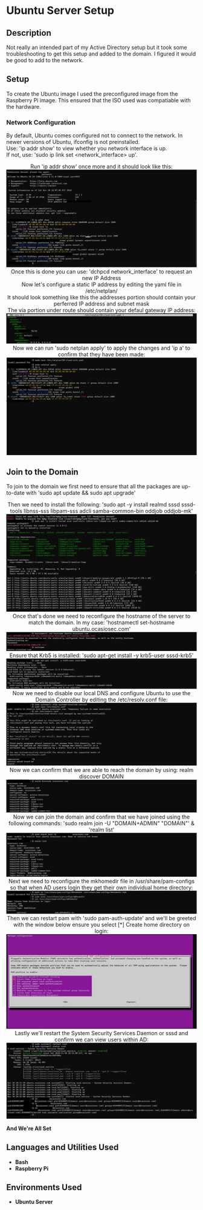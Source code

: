 <h1>Ubuntu Server Setup</h1>

<h2>Description</h2>
Not really an intended part of my Active Directory setup but it took some troubleshooting to get this setup and added to the domain. I figured it would be good to add to the network.
<br />

<h2>Setup</h2>
To create the Ubuntu image I used the preconfigured image from the Raspberry Pi image. This ensured that the ISO used was compatiable with the hardware.
<br />
<h3>Network Configuration</h3>

By default, Ubuntu comes configured not to connect to the network. In newer versions of Ubuntu, ifconfig is not preinstalled. <br />
Use: 'ip addr show' to view whether you network interface is up. <br />
If not, use: 'sudo ip link set <network_interface> up'. <br />
<p align="center">
Run 'ip addr show' once more and it should look like this:
<img src="/imgs/network_up.png"/>
Once this is done you can use: 'dchpcd network_interface' to request an new IP Address <br />
Now let's configure a static IP address by editing the yaml file in /etc/netplan/ <br />
It should look something like this the addresses portion should contain your perferred IP address and subnet mask <br />
The via portion under route should contain your defaul gateway IP address:
<img src="/imgs/netplan.png"/>
Now we can run 'sudo netplan apply' to apply the changes and 'ip a' to confirm that they have been made:
<img src="/imgs/netplan_apply.png"/>
</p>
<h2>Join to the Domain</h2>
To join to the domain we first need to ensure that all the packages are up-to-date with 'sudo apt update && sudo apt upgrade' <br />
<p align="center">
Then we need to install the following: 'sudo apt -y install realmd sssd sssd-tools libnss-sss libpam-sss adcli samba-common-bin oddjob oddjob-mk' <br />
<img src="/imgs/install_pkgs.png"/>
Once that's done we need to reconfigure the hostname of the server to match the domain. In my case: 'hostnamectl set-hostname ubuntu.ocasiosec.com'
<img src="/imgs/ubuntu_hostname.png"/>
Ensure that Krb5 is installed: 'sudo apt-get install -y krb5-user sssd-krb5'
<img src="/imgs/krb5.png"/>
Now we need to disable our local DNS and configure Ubuntu to use the Domain Controller by editing the /etc/resolv.conf file:
<img src="/imgs/disable_dns.png"/>
Now we can confirm that we are able to reach the domain by using: realm discover DOMAIN
<img src="/imgs/realm_discover.png"/>
Now we can join the domain and confirm that we have joined using the following commands: 'sudo realm join -U "DOMAIN+ADMIN" "DOMAIN"'
& 'realm list'
<img src="/imgs/realm_join.png"/>
Next we need to reconfigure the mkhomedir file in /usr/share/pam-configs so that when AD users login they get their own individual home directory:
<img src="/imgs/change_pam.png"/>
Then we can restart pam with 'sudo pam-auth-update' and we'll be greeted with the window below ensure you select [*] Create home directory on login:
<img src="/imgs/pam-auth-update.png"/>
Lastly we'll restart the System Security Services Daemon or sssd and confirm we can view users within AD:
<img src="/imgs/sssd_restart.png"/>
</p>
<b>And We're All Set</b>
  
<br />
<h2>Languages and Utilities Used</h2>

- <b>Bash</b> 
- <b>Raspberry Pi</b>

<h2>Environments Used </h2>

- <b>Ubuntu Server</b>


<!--
 ```diff
- text in red
+ text in green
! text in orange
# text in gray
@@ text in purple (and bold)@@
```
--!>

